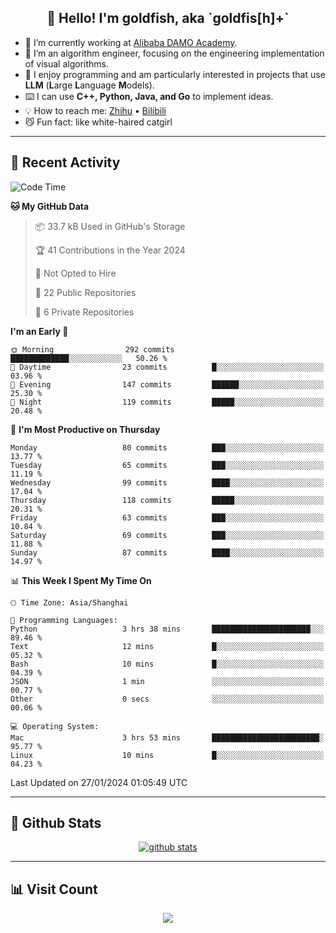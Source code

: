 
<h2 align="center">👋 Hello! I'm goldfish, aka `goldfis[h]+`</h2>

- 📍 I’m currently working at [Alibaba DAMO Academy](https://damo.alibaba.com/).  
- 🌱 I’m an algorithm engineer, focusing on the engineering implementation of visual algorithms.  
- 💬 I enjoy programming and am particularly interested in projects that use **LLM** (**L**arge **L**anguage **M**odels).   
- ⌨️ I can use **C++, Python, Java, and Go** to implement ideas.  
- 💡 How to reach me: [Zhihu](https://www.zhihu.com/people/goldfishh) • [Bilibili](https://space.bilibili.com/11349246)  
- 😼 Fun fact: like white-haired catgirl  

-------

## 🔧 Recent Activity

<!--START_SECTION:waka-->
![Code Time](http://img.shields.io/badge/Code%20Time-77%20hrs%2026%20mins-blue)

**🐱 My GitHub Data** 

> 📦 33.7 kB Used in GitHub's Storage 
 > 
> 🏆 41 Contributions in the Year 2024
 > 
> 🚫 Not Opted to Hire
 > 
> 📜 22 Public Repositories 
 > 
> 🔑 6 Private Repositories 
 > 
**I'm an Early 🐤** 

```text
🌞 Morning                292 commits         █████████████░░░░░░░░░░░░   50.26 % 
🌆 Daytime                23 commits          █░░░░░░░░░░░░░░░░░░░░░░░░   03.96 % 
🌃 Evening                147 commits         ██████░░░░░░░░░░░░░░░░░░░   25.30 % 
🌙 Night                  119 commits         █████░░░░░░░░░░░░░░░░░░░░   20.48 % 
```
📅 **I'm Most Productive on Thursday** 

```text
Monday                   80 commits          ███░░░░░░░░░░░░░░░░░░░░░░   13.77 % 
Tuesday                  65 commits          ███░░░░░░░░░░░░░░░░░░░░░░   11.19 % 
Wednesday                99 commits          ████░░░░░░░░░░░░░░░░░░░░░   17.04 % 
Thursday                 118 commits         █████░░░░░░░░░░░░░░░░░░░░   20.31 % 
Friday                   63 commits          ███░░░░░░░░░░░░░░░░░░░░░░   10.84 % 
Saturday                 69 commits          ███░░░░░░░░░░░░░░░░░░░░░░   11.88 % 
Sunday                   87 commits          ████░░░░░░░░░░░░░░░░░░░░░   14.97 % 
```


📊 **This Week I Spent My Time On** 

```text
🕑︎ Time Zone: Asia/Shanghai

💬 Programming Languages: 
Python                   3 hrs 38 mins       ██████████████████████░░░   89.46 % 
Text                     12 mins             █░░░░░░░░░░░░░░░░░░░░░░░░   05.32 % 
Bash                     10 mins             █░░░░░░░░░░░░░░░░░░░░░░░░   04.39 % 
JSON                     1 min               ░░░░░░░░░░░░░░░░░░░░░░░░░   00.77 % 
Other                    0 secs              ░░░░░░░░░░░░░░░░░░░░░░░░░   00.06 % 

💻 Operating System: 
Mac                      3 hrs 53 mins       ████████████████████████░   95.77 % 
Linux                    10 mins             █░░░░░░░░░░░░░░░░░░░░░░░░   04.23 % 
```


 Last Updated on 27/01/2024 01:05:49 UTC
<!--END_SECTION:waka-->

-------

## 📆 Github Stats

<p align="center">
    <a href="https://github.com/anuraghazra/github-readme-stats">
      <img src="https://github-readme-stats.vercel.app/api?username=goldfishh&show_icons=true&theme=dracula" alt="github stats" />
    </a>
</p>

-------

## 📊 Visit Count

<p align="center">
  <a href="https://count.getloli.com/"><img src="https://count.getloli.com/get/@:goldfishh?theme=rule34"></a>
</p>
